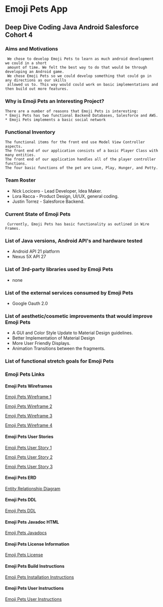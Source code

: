 # Emoji Pets App
## Deep Dive Coding Java Android __Salesforce__ Cohort 4

### Aims and Motivations
     We chose to develop Emoji Pets to learn as much android development we could in a short
	 amount of time. We felt the best way to do that would be through developing an Android game.
	 We chose Emoji Pets so we could develop something that could go in any directions as our skills
	 allowed us to. This way would could work on basic implementations and then build out more features.

### Why is Emoji Pets an Interesting Project?
	There are a number of reasons that Emoji Pets is interesting:
	* Emoji Pets has two functional Backend Databases, Salesforce and AWS.
	* Emoji Pets implements a basic social network
	 
### Functional Inventory
	The functional items for the front end use Model View Controller aspects. 
	The front end of our application consists of a basic Player Class with many entities.
	The front end of our application handles all of the player controller functions.
	The four basic functions of the pet are Love, Play, Hunger, and Potty.

### Team Roster
   * Nick Locicero - Lead Developer, Idea Maker.
   * Lora Racca - Product Design, UI/UX, general coding.
   * Justin Torrez - Salesforce Backend.
   
### Current State of Emoji Pets
     Currently, Emoji Pets has basic functionality as outlined in Wire Frames.
     
### List of Java versions, Android API's and hardware tested
* Android API 21 platform
* Nexus 5X API 27

### List of 3rd-party libraries used by Emoji Pets
* none

### List of the external services consumed by Emoji Pets
* Google Oauth 2.0

### List of aesthetic/cosmetic improvements that would improve Emoji Pets
* A GUI and Color Style Update to Material Design guidelines.
* Better Implementation of Material Design
* More User Friendly Displays.
* Animation Transitions between the fragments. 

### List of functional stretch goals for Emoji Pets

 
### Emoji Pets Links

#### Emoji Pets Wireframes

[Emoji Pets Wireframe 1](docs/emojipet-wire-frame.pdf)

[Emoji Pets Wireframe 2](docs/wire_frame_emoji_pets.pdf)

[Emoji Pets Wireframe 3](docs/wireframe731.png)

[Emoji Pets Wireframe 4](docs/wireframe_emojipetz.png)

#### Emoji Pets User Stories

[Emoji Pets User Story 1](docs/userStory1.txt)

[Emoji Pets User Story 2](docs/userStory2.txt)

[Emoji Pets User Story 3](docs/userStory3.txt)

#### Emoji Pets ERD

[Entity Relationship Diagram](docs/erd_emoji_pets.pdf)

#### Emoji Pets DDL

[Emoji Pets DDL](docs/ddl.sql)

#### Emoji Pets Javadoc HTML

[Emoji Pets Javadocs](docs/api)

#### Emoji Pets License Information

[Emoji Pets License](LICENSE)

#### Emoji Pets Build Instructions

[Emoji Pets Installation Instructions](docs/installation.md)

#### Emoji Pets User Instructions

[Emoji Pets User Instructions](docs/instructions.md)
